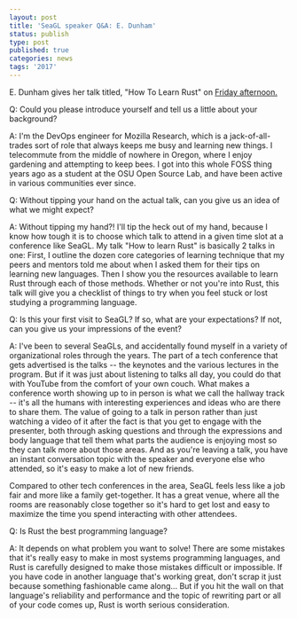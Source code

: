 ```yaml
---
layout: post
title: 'SeaGL speaker Q&A: E. Dunham'
status: publish
type: post
published: true
categories: news
tags: '2017'
---
```


E. Dunham gives her talk titled, "How To Learn Rust" on [Friday afternoon.](https://osem.seagl.org/conferences/seagl2017/program/proposals/378)

Q: Could you please introduce yourself and tell us a little about your background?

A: I'm the DevOps engineer for Mozilla Research, which is a jack-of-all-trades sort of role that always keeps me busy and learning new things. I telecommute from the middle of nowhere in Oregon, where I enjoy gardening and attempting to keep bees. I got into this whole FOSS thing years ago as a student at the OSU Open Source Lab, and have been active in various communities ever since.

Q: Without tipping your hand on the actual talk, can you give us an idea of what we might expect?

A: Without tipping my hand?! I'll tip the heck out of my hand, because I know how tough it is to choose which talk to attend in a given time slot at a conference like SeaGL. My talk "How to learn Rust" is basically 2 talks in one: First, I outline the dozen core categories of learning technique that my peers and mentors told me about when I asked them for their tips on learning new languages. Then I show you the resources available to learn Rust through each of those methods. Whether or not you're into Rust, this talk will give you a checklist of things to try when you feel stuck or lost studying a programming language. 

Q: Is this your first visit to SeaGL? If so, what are your expectations? If not, can you give us your impressions of the event?

A: I've been to several SeaGLs, and accidentally found myself in a variety of organizational roles through the years. The part of a tech conference that gets advertised is the talks -- the keynotes and the various lectures in the program. But if it was just about listening to talks all day, you could do that with YouTube from the comfort of your own couch. What makes a conference worth showing up to in person is what we call the hallway track -- it's all the humans with interesting experiences and ideas who are there to share them. The value of going to a talk in person rather than just watching a video of it after the fact is that you get to engage with the presenter, both through asking questions and through the expressions and body language that tell them what parts the audience is enjoying most so they can talk more about those areas. And as you're leaving a talk, you have an instant conversation topic with the speaker and everyone else who attended, so it's easy to make a lot of new friends.

Compared to other tech conferences in the area, SeaGL feels less like a job fair and more like a family get-together. It has a great venue, where all the rooms are reasonably close together so it's hard to get lost and easy to maximize the time you spend interacting with other attendees. 

Q: Is Rust the best programming language?

A: It depends on what problem you want to solve! There are some mistakes that it's really easy to make in most systems programming languages, and Rust is carefully designed to make those mistakes difficult or impossible. If you have code in another language that's working great, don't scrap it just because something fashionable came along... But if you hit the wall on that language's reliability and performance and the topic of rewriting part or all of your code comes up, Rust is worth serious consideration.

 


